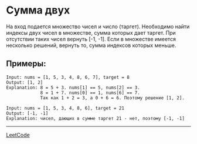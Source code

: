# Сумма двух
На вход подается множество чисел и число (таргет). Необходимо найти индексы двух чисел в множестве, сумма которых дает таргет.
При отсутствии таких чисел вернуть [-1, -1].
Если в множестве имеется несколько решений, вернуть то, сумма индексов которых меньше.

## Примеры:
```
Input: nums = [1, 5, 3, 4, 8, 6, 7], target = 8
Output: [1, 2]
Explanation: 8 = 5 + 3. nums[1] == 5, nums[2] == 3. 
             8 = 1 + 7. nums[0] == 1, nums[6] == 7.
             Так как 1 + 2 = 3, a 0 + 6 = 6. Поэтому решение [1, 2]. 

```

```
Input: nums = [1, 5, 3, 4, 8, 6], target = 21
Output: [-1, -1]
Explanation: чисел, дающих в сумме таргет 21 - нет, поэтому [-1, -1]
```

---
<a href="https://leetcode.com/problems/two-sum/">LeetCode</a>